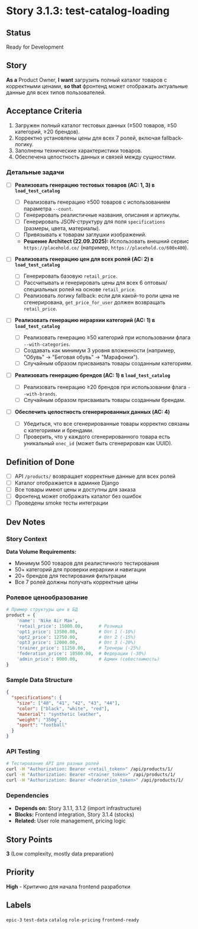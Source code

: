 # Story 3.1.3: test-catalog-loading

## Status

Ready for Development

## Story

**As a** Product Owner,
**I want** загрузить полный каталог товаров с корректными ценами,
**so that** фронтенд может отображать актуальные данные для всех типов пользователей.

## Acceptance Criteria

1. Загружен полный каталог тестовых данных (≥500 товаров, ≥50 категорий, ≥20 брендов).
2. Корректно установлены цены для всех 7 ролей, включая fallback-логику.
3. Заполнены технические характеристики товаров.
4. Обеспечена целостность данных и связей между сущностями.

### Детальные задачи

- [ ] **Реализовать генерацию тестовых товаров (AC: 1, 3) в `load_test_catalog`**
  - [ ] Реализовать генерацию ≥500 товаров с использованием параметра `--count`.
  - [ ] Генерировать реалистичные названия, описания и артикулы.
  - [ ] Генерировать JSON-структуру для поля `specifications` (размеры, цвета, материалы).
  - [ ] Привязывать к товарам заглушки изображений.
  - **Решение Architect (22.09.2025):** Использовать внешний сервис `https://placehold.co/` (например, `https://placehold.co/600x400`).

- [ ] **Реализовать генерацию цен для всех ролей (AC: 2) в `load_test_catalog`**
  - [ ] Генерировать базовую `retail_price`.
  - [ ] Рассчитывать и генерировать цены для всех 6 оптовых/специальных ролей на основе `retail_price`.
  - [ ] Реализовать логику fallback: если для какой-то роли цена не сгенерирована, `get_price_for_user` должен возвращать `retail_price`.

- [ ] **Реализовать генерацию иерархии категорий (AC: 1) в `load_test_catalog`**
  - [ ] Реализовать генерацию ≥50 категорий при использовании флага `--with-categories`.
  - [ ] Создавать как минимум 3 уровня вложенности (например, "Обувь" -> "Беговая обувь" -> "Марафонки").
  - [ ] Случайным образом присваивать товары созданным категориям.

- [ ] **Реализовать генерацию брендов (AC: 1) в `load_test_catalog`**
  - [ ] Реализовать генерацию ≥20 брендов при использовании флага `--with-brands`.
  - [ ] Случайным образом присваивать товары созданным брендам.

- [ ] **Обеспечить целостность сгенерированных данных (AC: 4)**
  - [ ] Убедиться, что все сгенерированные товары корректно связаны с категориями и брендами.
  - [ ] Проверить, что у каждого сгенерированного товара есть уникальный `onec_id` (может быть сгенерирован как UUID).

## Definition of Done

- [ ] API `/products/` возвращает корректные данные для всех ролей
- [ ] Каталог отображается в админке Django
- [ ] Все товары имеют цены и доступны для заказа
- [ ] Фронтенд может отображать каталог без ошибок
- [ ] Проведены smoke тесты интеграции

## Dev Notes

### Story Context

**Data Volume Requirements:**

- Минимум 500 товаров для реалистичного тестирования
- 50+ категорий для проверки иерархии и навигации
- 20+ брендов для тестирования фильтрации
- Все 7 ролей должны получать корректные цены

### Ролевое ценообразование

```python
# Пример структуры цен в БД
product = {
    'name': 'Nike Air Max',
    'retail_price': 15000.00,      # Розница
    'opt1_price': 13500.00,        # Опт 1 (-10%)
    'opt2_price': 12750.00,        # Опт 2 (-15%)
    'opt3_price': 12000.00,        # Опт 3 (-20%)
    'trainer_price': 11250.00,     # Тренеры (-25%)
    'federation_price': 10500.00,  # Федерации (-30%)
    'admin_price': 9000.00,        # Админ (себестоимость)
}
```

### Sample Data Structure

```json
{
  "specifications": {
    "size": ["40", "41", "42", "43", "44"],
    "color": ["black", "white", "red"],
    "material": "synthetic leather",
    "weight": "350g",
    "sport": "football"
  }
}
```

### API Testing

```bash
# Тестирование API для разных ролей
curl -H "Authorization: Bearer <retail_token>" /api/products/1/
curl -H "Authorization: Bearer <trainer_token>" /api/products/1/
curl -H "Authorization: Bearer <federation_token>" /api/products/1/
```

### Dependencies

- **Depends on:** Story 3.1.1, 3.1.2 (import infrastructure)
- **Blocks:** Frontend integration, Story 3.1.4 (stocks)
- **Related:** User role management, pricing logic

## Story Points

**3** (Low complexity, mostly data preparation)

## Priority

**High** - Критично для начала frontend разработки

## Labels

`epic-3` `test-data` `catalog` `role-pricing` `frontend-ready`
